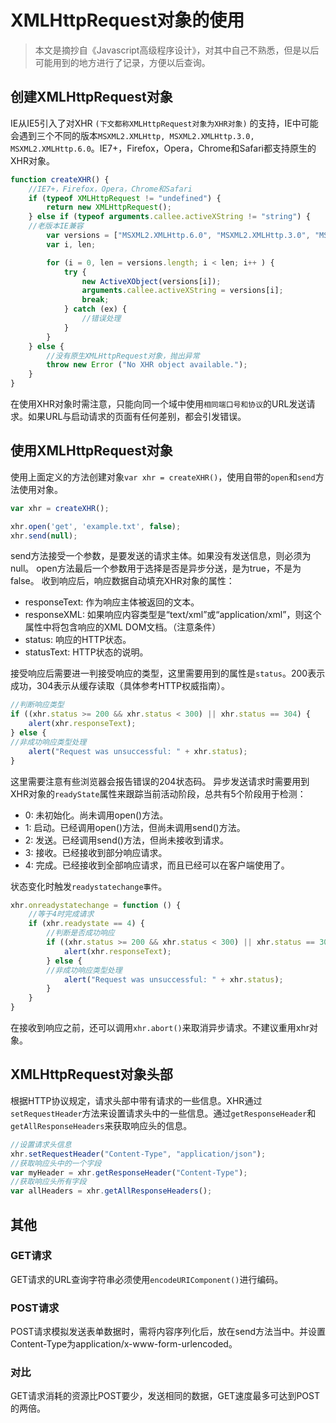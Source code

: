 # XMLHttpRequest对象的使用
> 本文是摘抄自《Javascript高级程序设计》，对其中自己不熟悉，但是以后可能用到的地方进行了记录，方便以后查询。

## 创建XMLHttpRequest对象
IE从IE5引入了对XHR `(下文都称XMLHttpRequest对象为XHR对象)` 的支持，IE中可能会遇到三个不同的版本`MSXML2.XMLHttp, MSXML2.XMLHttp.3.0, MSXML2.XMLHttp.6.0`。IE7+，Firefox，Opera，Chrome和Safari都支持原生的XHR对象。

```javascript
function createXHR() {
	//IE7+，Firefox，Opera，Chrome和Safari
	if (typeof XMLHttpRequest != "undefined") {
		return new XMLHttpRequest();
	} else if (typeof arguments.callee.activeXString != "string") {
    //老版本IE兼容
    	var versions = ["MSXML2.XMLHttp.6.0", "MSXML2.XMLHttp.3.0", "MSXML2.XMLHttp"];
		var i, len;

		for (i = 0, len = versions.length; i < len; i++ ) {
			try {
				new ActiveXObject(versions[i]);
				arguments.callee.activeXString = versions[i];
				break;
			} catch (ex) {
				//错误处理
			}
		}
    } else {
    	//没有原生XMLHttpRequest对象，抛出异常
    	throw new Error ("No XHR object available.");
    }
}
```

在使用XHR对象时需注意，只能向同一个域中使用`相同端口号和协议`的URL发送请求。如果URL与启动请求的页面有任何差别，都会引发错误。

## 使用XMLHttpRequest对象
使用上面定义的方法创建对象`var xhr = createXHR()`，使用自带的`open`和`send`方法使用对象。
```javascript
var xhr = createXHR();

xhr.open('get', 'example.txt', false);
xhr.send(null);
```
send方法接受一个参数，是要发送的请求主体。如果没有发送信息，则必须为null。
open方法最后一个参数用于选择是否是异步分送，是为true，不是为false。
收到响应后，响应数据自动填充XHR对象的属性：
- responseText: 作为响应主体被返回的文本。
- responseXML: 如果响应内容类型是“text/xml”或“application/xml”，则这个属性中将包含响应的XML DOM文档。（注意条件）
- status: 响应的HTTP状态。
- statusText: HTTP状态的说明。

接受响应后需要进一判接受响应的类型，这里需要用到的属性是`status`。200表示成功，304表示从缓存读取（具体参考HTTP权威指南）。
```javascript
//判断响应类型
if ((xhr.status >= 200 && xhr.status < 300) || xhr.status == 304) {
	alert(xhr.responseText);
} else {
//非成功响应类型处理
	alert("Request was unsuccessful: " + xhr.status);
}
```

这里需要注意有些浏览器会报告错误的204状态码。
异步发送请求时需要用到XHR对象的`readyState`属性来跟踪当前活动阶段，总共有5个阶段用于检测：
- 0: 未初始化。尚未调用open()方法。
- 1: 启动。已经调用open()方法，但尚未调用send()方法。
- 2: 发送。已经调用send()方法，但尚未接收到请求。
- 3: 接收。已经接收到部分响应请求。
- 4: 完成。已经接收到全部响应请求，而且已经可以在客户端使用了。

状态变化时触发`readystatechange事件`。
```javascript
xhr.onreadystatechange = function () {
	//等于4时完成请求
	if (xhr.readystate == 4) {
    	//判断是否成功响应
    	if ((xhr.status >= 200 && xhr.status < 300) || xhr.status == 304) {
            alert(xhr.responseText);
        } else {
        //非成功响应类型处理
            alert("Request was unsuccessful: " + xhr.status);
        }
    }
}
```

在接收到响应之前，还可以调用`xhr.abort()`来取消异步请求。不建议重用xhr对象。
## XMLHttpRequest对象头部
根据HTTP协议规定，请求头部中带有请求的一些信息。XHR通过`setRequestHeader`方法来设置请求头中的一些信息。通过`getResponseHeader`和`getAllResponseHeaders`来获取响应头的信息。
```javascript
//设置请求头信息
xhr.setRequestHeader("Content-Type", "application/json");
//获取响应头中的一个字段
var myHeader = xhr.getResponseHeader("Content-Type");
//获取响应头所有字段
var allHeaders = xhr.getAllResponseHeaders();
```

## 其他
### GET请求
GET请求的URL查询字符串必须使用`encodeURIComponent()`进行编码。
### POST请求
POST请求模拟发送表单数据时，需将内容序列化后，放在send方法当中。并设置Content-Type为application/x-www-form-urlencoded。
### 对比
GET请求消耗的资源比POST要少，发送相同的数据，GET速度最多可达到POST的两倍。